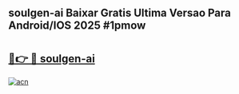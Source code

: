 ## soulgen-ai Baixar Gratis Ultima Versao Para Android/IOS 2025 #1pmow

# <h2><a href="https://ainizakaria.my?title=soulgen-ai&ref=20M">🔗👉 🔴 soulgen-ai</a></h2>

[![acn](https://github.com/user-attachments/assets/0f9c940e-d8b0-45ae-aac7-cd30a18b3e1c)](https://ainizakaria.my?title=soulgen-ai&ref=20M)


